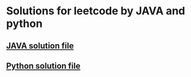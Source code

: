 # Solutions for leetcode by JAVA and python
## [JAVA solution file](https://github.com/shou0228/leetcode-practce/tree/main/java)
## [Python solution file](https://github.com/shou0228/leetcode-practce/tree/main/python)
